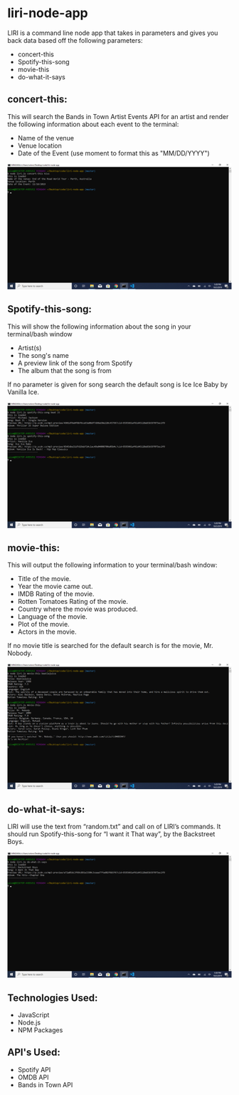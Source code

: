 # liri-node-app

LIRI is a command line node app that takes in parameters and gives you back data based off the following parameters: 

-	concert-this
-	Spotify-this-song
-	movie-this
-	do-what-it-says

## concert-this: 

This will search the Bands in Town Artist Events API for an artist and render the following information about each event to the terminal:

-	Name of the venue
-	Venue location
-	Date of the Event (use moment to format this as "MM/DD/YYYY")

![Screen shot](images/concert-this.png)

## Spotify-this-song:

This will show the following information about the song in your terminal/bash window

-	Artist(s)
-	The song's name
-	A preview link of the song from Spotify
-	The album that the song is from

If no parameter is given for song search the default song is Ice Ice Baby by Vanilla Ice.

![Screen shot](images/spotify.png)

## movie-this:

This will output the following information to your terminal/bash window:
-	Title of the movie.
-	Year the movie came out.
-	IMDB Rating of the movie.
-	Rotten Tomatoes Rating of the movie.
-	Country where the movie was produced.
-	Language of the movie.
-	Plot of the movie.
-	Actors in the movie.

If no movie title is searched for the default search is for the movie, Mr. Nobody.

![Screen shot](images/movie.png)

## do-what-it-says:

LIRI will use the text from “random.txt” and call on of LIRI’s commands. 
It should run Spotify-this-song for “I want it That way”, by the Backstreet Boys.

![Screen shot](images/do.png)

## Technologies Used:
* JavaScript
* Node.js
* NPM Packages

## API's Used:
* Spotify API
* OMDB API
* Bands in Town API